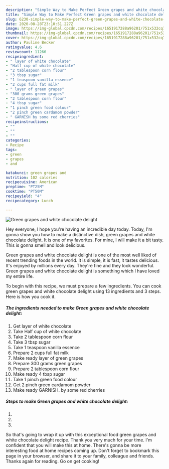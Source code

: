 ```yaml
---
description: "Simple Way to Make Perfect Green grapes and white chocolate delight"
title: "Simple Way to Make Perfect Green grapes and white chocolate delight"
slug: 6230-simple-way-to-make-perfect-green-grapes-and-white-chocolate-delight
date: 2020-08-28T23:10:51.227Z
image: https://img-global.cpcdn.com/recipes/1651917288a96201/751x532cq70/green-grapes-and-white-chocolate-delight-recipe-main-photo.jpg
thumbnail: https://img-global.cpcdn.com/recipes/1651917288a96201/751x532cq70/green-grapes-and-white-chocolate-delight-recipe-main-photo.jpg
cover: https://img-global.cpcdn.com/recipes/1651917288a96201/751x532cq70/green-grapes-and-white-chocolate-delight-recipe-main-photo.jpg
author: Pauline Becker
ratingvalue: 4.6
reviewcount: 11266
recipeingredient:
- " layer of white chocolate"
- "Half cup of white chocolate"
- "2 tablespoon corn flour"
- "3 tbsp sugar"
- "1 teaspoon vanilla essence"
- "2 cups full fat milk"
- " layer of green grapes"
- "300 grams green grapes"
- "2 tablespoon corn flour"
- "4 tbsp sugar"
- "1 pinch green food colour"
- "2 pinch green cardamom powder"
- " GARNISH by some red cherries"
recipeinstructions:
- ""
- ""
- ""
categories:
- Recipe
tags:
- green
- grapes
- and

katakunci: green grapes and 
nutrition: 102 calories
recipecuisine: American
preptime: "PT25M"
cooktime: "PT50M"
recipeyield: "4"
recipecategory: Lunch

---
```



![Green grapes and white chocolate delight](https://img-global.cpcdn.com/recipes/1651917288a96201/751x532cq70/green-grapes-and-white-chocolate-delight-recipe-main-photo.jpg)

Hey everyone, I hope you're having an incredible day today. Today, I'm gonna show you how to make a distinctive dish, green grapes and white chocolate delight. It is one of my favorites. For mine, I will make it a bit tasty. This is gonna smell and look delicious.

Green grapes and white chocolate delight is one of the most well liked of recent trending foods in the world. It is simple, it is fast, it tastes delicious. It's enjoyed by millions every day. They're fine and they look wonderful. Green grapes and white chocolate delight is something which I have loved my entire life.




To begin with this recipe, we must prepare a few ingredients. You can cook green grapes and white chocolate delight using 13 ingredients and 3 steps. Here is how you cook it.

<!--inarticleads1-->

##### The ingredients needed to make Green grapes and white chocolate delight:

1. Get  layer of white chocolate
1. Take Half cup of white chocolate
1. Take 2 tablespoon corn flour
1. Take 3 tbsp sugar
1. Take 1 teaspoon vanilla essence
1. Prepare 2 cups full fat milk
1. Make ready  layer of green grapes
1. Prepare 300 grams green grapes
1. Prepare 2 tablespoon corn flour
1. Make ready 4 tbsp sugar
1. Take 1 pinch green food colour
1. Get 2 pinch green cardamom powder
1. Make ready  GARNISH. by some red cherries




<!--inarticleads2-->

##### Steps to make Green grapes and white chocolate delight:

1. 
1. 
1. 




So that's going to wrap it up with this exceptional food green grapes and white chocolate delight recipe. Thank you very much for your time. I'm confident that you will make this at home. There's gonna be more interesting food at home recipes coming up. Don't forget to bookmark this page in your browser, and share it to your family, colleague and friends. Thanks again for reading. Go on get cooking!
